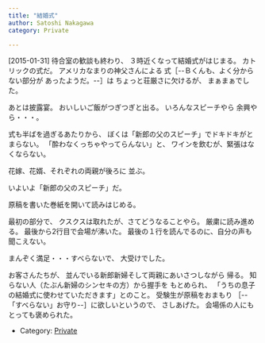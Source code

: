 ```yaml
---
title: "結婚式"
author: Satoshi Nakagawa
category: Private

---
```


[2015-01-31]  待合室の歓談も終わり、
３時近くなって結婚式がはじまる。
カトリックの式だ。
アメリカなまりの神父さんによる
式［--Ｂくんも、よく分からない部分が
あったようだ。--］は
ちょっと荘厳さに欠けるが、
まぁまぁでした。

 あとは披露宴。
おいしいご飯がつぎつぎと出る。
いろんなスピーチやら
余興やら・・・。

 式も半ばを過ぎるあたりから、
ぼくは「新郎の父のスピーチ」でドキドキがとまらない。
「酔わなくっちゃやってらんない」と、
ワインを飲むが、緊張はなくならない。

 花嫁、花婿、それぞれの両親が後ろに
並ぶ。

 いよいよ「新郎の父のスピーチ」だ。

 原稿を書いた巻紙を開いて読みはじめる。

 最初の部分で、
クスクスは取れたが、さてどうなることやら。
厳粛に読み進める。
最後から2行目で会場が沸いた。
最後の１行を読んでるのに、自分の声も聞こえない。

 まんぞく満足・・・すべらないで、
大受けでした。

<!--more-->

 お客さんたちが、
並んでいる新郎新婦そして両親にあいさつしながら
帰る。
知らない人（たぶん新婦のシンセキの方）から握手を
もとめられ、
「うちの息子の結婚式に使わせていただきます」とのこと。
受験生が原稿をおまもり
［--「すべらない」お守り--］に欲しいというので、
さしあげた。
会場係の人にもとっても褒められた。

- Category: [Private](/categories.html#Private)

